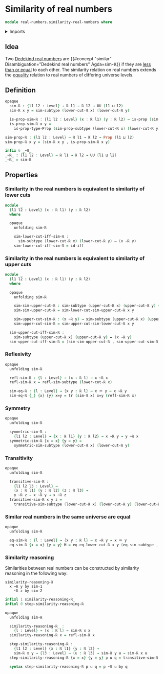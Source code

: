 # Similarity of real numbers

```agda
module real-numbers.similarity-real-numbers where
```

<details><summary>Imports</summary>

```agda
open import elementary-number-theory.strict-inequality-rational-numbers

open import foundation.complements-subtypes
open import foundation.dependent-pair-types
open import foundation.disjunction
open import foundation.empty-types
open import foundation.function-types
open import foundation.identity-types
open import foundation.logical-equivalences
open import foundation.powersets
open import foundation.propositions
open import foundation.similarity-subtypes
open import foundation.transport-along-identifications
open import foundation.universe-levels

open import order-theory.large-posets
open import order-theory.similarity-of-elements-large-posets

open import real-numbers.dedekind-real-numbers
```

</details>

## Idea

Two [Dedekind real numbers](real-numbers.dedekind-real-numbers.md) are
{{#concept "similar" Disambiguation="Dedekind real numbers" Agda=sim-ℝ}} if they
are [less than or equal](real-numbers.inequality-real-numbers.md) to each other.
The similarity relation on real numbers extends the
[equality](foundation-core.identity-types.md) relation to real numbers of
differing universe levels.

## Definition

```agda
opaque
  sim-ℝ : {l1 l2 : Level} → ℝ l1 → ℝ l2 → UU (l1 ⊔ l2)
  sim-ℝ x y = sim-subtype (lower-cut-ℝ x) (lower-cut-ℝ y)

  is-prop-sim-ℝ : {l1 l2 : Level} (x : ℝ l1) (y : ℝ l2) → is-prop (sim-ℝ x y)
  is-prop-sim-ℝ x y =
    is-prop-type-Prop (sim-prop-subtype (lower-cut-ℝ x) (lower-cut-ℝ y))

sim-prop-ℝ : {l1 l2 : Level} → ℝ l1 → ℝ l2 → Prop (l1 ⊔ l2)
sim-prop-ℝ x y = (sim-ℝ x y , is-prop-sim-ℝ x y)

infix 6 _~ℝ_
_~ℝ_ : {l1 l2 : Level} → ℝ l1 → ℝ l2 → UU (l1 ⊔ l2)
_~ℝ_ = sim-ℝ
```

## Properties

### Similarity in the real numbers is equivalent to similarity of lower cuts

```agda
module _
  {l1 l2 : Level} (x : ℝ l1) (y : ℝ l2)
  where

  opaque
    unfolding sim-ℝ

    sim-lower-cut-iff-sim-ℝ :
      sim-subtype (lower-cut-ℝ x) (lower-cut-ℝ y) ↔ (x ~ℝ y)
    sim-lower-cut-iff-sim-ℝ = id-iff
```

### Similarity in the real numbers is equivalent to similarity of upper cuts

```agda
module _
  {l1 l2 : Level} (x : ℝ l1) (y : ℝ l2)
  where

  opaque
    unfolding sim-ℝ

    sim-sim-upper-cut-ℝ : sim-subtype (upper-cut-ℝ x) (upper-cut-ℝ y) → (x ~ℝ y)
    sim-sim-upper-cut-ℝ = sim-lower-cut-sim-upper-cut-ℝ x y

    sim-upper-cut-sim-ℝ : (x ~ℝ y) → sim-subtype (upper-cut-ℝ x) (upper-cut-ℝ y)
    sim-upper-cut-sim-ℝ = sim-upper-cut-sim-lower-cut-ℝ x y

  sim-upper-cut-iff-sim-ℝ :
    sim-subtype (upper-cut-ℝ x) (upper-cut-ℝ y) ↔ (x ~ℝ y)
  sim-upper-cut-iff-sim-ℝ = (sim-sim-upper-cut-ℝ , sim-upper-cut-sim-ℝ)
```

### Reflexivity

```agda
opaque
  unfolding sim-ℝ

  refl-sim-ℝ : {l : Level} → (x : ℝ l) → x ~ℝ x
  refl-sim-ℝ x = refl-sim-subtype (lower-cut-ℝ x)

  sim-eq-ℝ : {l : Level} → {x y : ℝ l} → x ＝ y → x ~ℝ y
  sim-eq-ℝ {_} {x} {y} x=y = tr (sim-ℝ x) x=y (refl-sim-ℝ x)
```

### Symmetry

```agda
opaque
  unfolding sim-ℝ

  symmetric-sim-ℝ :
    {l1 l2 : Level} → {x : ℝ l1} {y : ℝ l2} → x ~ℝ y → y ~ℝ x
  symmetric-sim-ℝ {x = x} {y = y} =
    symmetric-sim-subtype (lower-cut-ℝ x) (lower-cut-ℝ y)
```

### Transitivity

```agda
opaque
  unfolding sim-ℝ

  transitive-sim-ℝ :
    {l1 l2 l3 : Level} →
    (x : ℝ l1) (y : ℝ l2) (z : ℝ l3) →
    y ~ℝ z → x ~ℝ y → x ~ℝ z
  transitive-sim-ℝ x y z =
    transitive-sim-subtype (lower-cut-ℝ x) (lower-cut-ℝ y) (lower-cut-ℝ z)
```

### Similar real numbers in the same universe are equal

```agda
opaque
  unfolding sim-ℝ

  eq-sim-ℝ : {l : Level} → {x y : ℝ l} → x ~ℝ y → x ＝ y
  eq-sim-ℝ {x = x} {y = y} H = eq-eq-lower-cut-ℝ x y (eq-sim-subtype _ _ H)
```

### Similarity reasoning

Similarities between real numbers can be constructed by similarity reasoning in
the following way:

```text
similarity-reasoning-ℝ
  x ~ℝ y by sim-1
    ~ℝ z by sim-2
```

```agda
infixl 1 similarity-reasoning-ℝ_
infixl 0 step-similarity-reasoning-ℝ

opaque
  unfolding sim-ℝ

  similarity-reasoning-ℝ_ :
    {l : Level} → (x : ℝ l) → sim-ℝ x x
  similarity-reasoning-ℝ x = refl-sim-ℝ x

  step-similarity-reasoning-ℝ :
    {l1 l2 : Level} {x : ℝ l1} {y : ℝ l2} →
    sim-ℝ x y → {l3 : Level} → (u : ℝ l3) → sim-ℝ y u → sim-ℝ x u
  step-similarity-reasoning-ℝ {x = x} {y = y} p u q = transitive-sim-ℝ x y u q p

  syntax step-similarity-reasoning-ℝ p u q = p ~ℝ u by q
```
